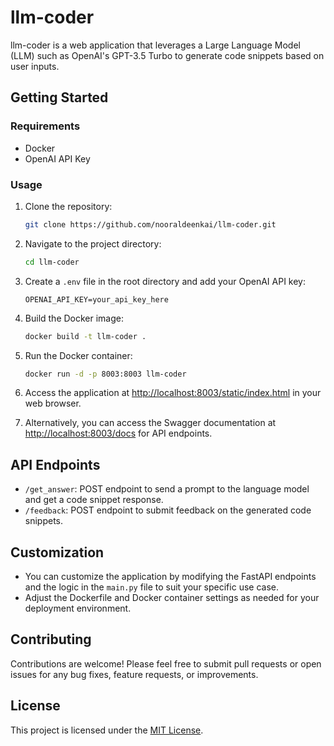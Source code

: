 # llm-coder

llm-coder is a web application that leverages a Large Language Model (LLM) such as OpenAI's GPT-3.5 Turbo to generate code snippets based on user inputs. 

## Getting Started

### Requirements

- Docker
- OpenAI API Key

### Usage

1. Clone the repository:

    ```bash
    git clone https://github.com/nooraldeenkai/llm-coder.git
    ```

2. Navigate to the project directory:

    ```bash
    cd llm-coder
    ```

3. Create a `.env` file in the root directory and add your OpenAI API key:

    ```plaintext
    OPENAI_API_KEY=your_api_key_here
    ```

4. Build the Docker image:

    ```bash
    docker build -t llm-coder .
    ```

5. Run the Docker container:

    ```bash
    docker run -d -p 8003:8003 llm-coder
    ```

6. Access the application at [http://localhost:8003/static/index.html](http://localhost:8003/static/index.html) in your web browser.

7. Alternatively, you can access the Swagger documentation at [http://localhost:8003/docs](http://localhost:8003/docs) for API endpoints.

## API Endpoints

- `/get_answer`: POST endpoint to send a prompt to the language model and get a code snippet response.
- `/feedback`: POST endpoint to submit feedback on the generated code snippets.

## Customization

- You can customize the application by modifying the FastAPI endpoints and the logic in the `main.py` file to suit your specific use case.
- Adjust the Dockerfile and Docker container settings as needed for your deployment environment.

## Contributing

Contributions are welcome! Please feel free to submit pull requests or open issues for any bug fixes, feature requests, or improvements.

## License

This project is licensed under the [MIT License](LICENSE).

